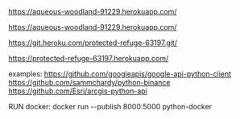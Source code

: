 https://aqueous-woodland-91229.herokuapp.com/

https://aqueous-woodland-91229.herokuapp.com/

https://git.heroku.com/protected-refuge-63197.git/

https://protected-refuge-63197.herokuapp.com/

examples:
https://github.com/googleapis/google-api-python-client
https://github.com/sammchardy/python-binance
https://github.com/Esri/arcgis-python-api

RUN docker: docker run --publish 8000:5000 python-docker